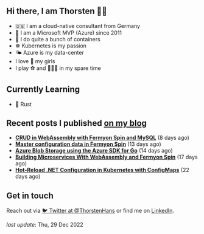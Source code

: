 ## Hi there, I am Thorsten 👋🏼

- 🇩🇪 I am a cloud-native consultant from Germany
- 🔷 I am a Microsoft MVP (Azure) since 2011
- 🐳 I do quite a bunch of containers
- ☸️ Kubernetes is my passion
- 🌤 Azure is my data-center
- I love 💞 my girls
- I play ⚽️ and 🏃🏻‍♂️ in my spare time

## Currently Learning

- 🦀 Rust

## Recent posts I published [on my blog](https://thorsten-hans.com)

- **[CRUD in WebAssembly with Fermyon Spin and MySQL](https://www.thorsten-hans.com/crud-in-webassembly-with-fermyon-spin-and-mysql/)** (8 days ago)
- **[Master configuration data in Fermyon Spin](https://www.thorsten-hans.com/master-configuration-data-in-fermyon-spin/)** (13 days ago)
- **[Azure Blob Storage using the Azure SDK for Go](https://www.thorsten-hans.com/azure-blob-storage-using-azure-sdk-for-golang/)** (14 days ago)
- **[Building Microservices With WebAssembly and Fermyon Spin](https://www.thorsten-hans.com/building-microservices-with-webassembly-and-fermyon-spin/)** (17 days ago)
- **[Hot-Reload .NET Configuration in Kubernetes with ConfigMaps](https://www.thorsten-hans.com/hot-reload-net-configuration-in-kubernetes-with-configmaps/)** (22 days ago)

## Get in touch

Reach out via [🐦 Twitter at @ThorstenHans](https://twitter.com/ThorstenHans) or find me on [LinkedIn](https://linkedin.com/in/ThorstenHans).

_last update_: Thu, 29 Dec 2022
